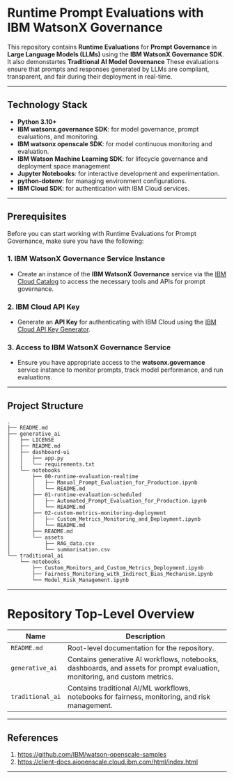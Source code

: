 # Runtime Prompt Evaluations with IBM WatsonX Governance

This repository contains **Runtime Evaluations** for **Prompt Governance** in **Large Language Models (LLMs)** using the **IBM WatsonX Governance SDK**. It also demonstartes **Traditional AI Model Governance** These evaluations ensure that prompts and responses generated by LLMs are compliant, transparent, and fair during their deployment in real-time.

---

## Technology Stack

- **Python 3.10+**
- **IBM watsonx.governance SDK**: for model governance, prompt evaluations, and monitoring.
- **IBM watsonx openscale SDK**: for model continuous monitoring and evaluation.
- **IBM Watson Machine Learning SDK**: for lifecycle governance and deployment space management
- **Jupyter Notebooks**: for interactive development and experimentation.
- **python-dotenv**: for managing environment configurations.
- **IBM Cloud SDK**: for authentication with IBM Cloud services.

---

## Prerequisites

Before you can start working with Runtime Evaluations for Prompt Governance, make sure you have the following:

### 1. **IBM WatsonX Governance Service Instance**
   - Create an instance of the **IBM WatsonX Governance** service via the [IBM Cloud Catalog](https://cloud.ibm.com/catalog) to access the necessary tools and APIs for prompt governance.

### 2. **IBM Cloud API Key**
   - Generate an **API Key** for authenticating with IBM Cloud using the [IBM Cloud API Key Generator](https://cloud.ibm.com/docs/account?topic=account-userapikey).

### 3. **Access to IBM WatsonX Governance Service**
   - Ensure you have appropriate access to the **watsonx.governance** service instance to monitor prompts, track model performance, and run evaluations.

---
## Project Structure

```
.
├── README.md
├── generative_ai
│   ├── LICENSE
│   ├── README.md
│   ├── dashboard-ui
│   │   ├── app.py
│   │   └── requirements.txt
│   └── notebooks
│       ├── 00-runtime-evaluation-realtime
│       │   ├── Manual_Prompt_Evaluation_for_Production.ipynb
│       │   └── README.md
│       ├── 01-runtime-evaluation-scheduled
│       │   ├── Automated_Prompt_Evaluation_for_Production.ipynb
│       │   └── README.md
│       ├── 02-custom-metrics-monitoring-deployment
│       │   ├── Custom_Metrics_Monitoring_and_Deployment.ipynb
│       │   └── README.md
│       ├── README.md
│       └── assets
│           ├── RAG_data.csv
│           └── summarisation.csv
└── traditional_ai
    └── notebooks
        ├── Custom_Monitors_and_Custom_Metrics_Deployment.ipynb
        ├── Fairness_Monitoring_with_Indirect_Bias_Mechanism.ipynb
        └── Model_Risk_Management.ipynb
```

---

# Repository Top-Level Overview

| Name             | Description                                                                 |
|------------------|-----------------------------------------------------------------------------|
| `README.md`      | Root-level documentation for the repository.                               |
| `generative_ai`  | Contains generative AI workflows, notebooks, dashboards, and assets for prompt evaluation, monitoring, and custom metrics. |
| `traditional_ai` | Contains traditional AI/ML workflows, notebooks for fairness, monitoring, and risk management. |

---

## References

1. https://github.com/IBM/watson-openscale-samples
2. https://client-docs.aiopenscale.cloud.ibm.com/html/index.html

---





